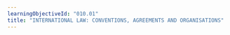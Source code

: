 ```yaml
---
learningObjectiveId: "010.01"
title: "INTERNATIONAL LAW: CONVENTIONS, AGREEMENTS AND ORGANISATIONS"
---
```

